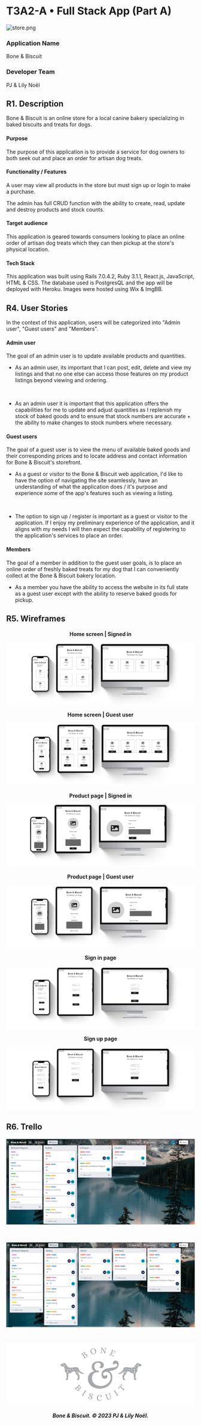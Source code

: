 # T3A2-A • Full Stack App (Part A)

![store.png](docs/store.png)

### Application Name
Bone & Biscuit

### Developer Team
PJ & Lily Noël

## R1. Description
Bone & Biscuit is an online store for a local canine bakery specializing in baked biscuits and treats for dogs. 

#### Purpose
The purpose of this application is to provide a service for dog owners to both seek out and place an order for artisan dog treats. 


#### Functionality / Features
A user may view all products in the store but must sign up or login to make a purchase.

The admin has full CRUD function with the ability to create, read, update and destroy products and stock counts.
  

#### Target audience 
This application is geared towards consumers looking to place an online order of artisan dog treats which they can then pickup at the store's physical location. 

#### Tech Stack
This application was built using Rails 7.0.4.2, Ruby 3.1.1, React.js, JavaScript, HTML & CSS. The database used is PostgresQL and the app will be deployed with Heroku. Images were hosted using Wix & ImgBB.

<!-- 
## R2. Dataflow Diagram 

## R3. Application Architecture Diagram -->

## R4. User Stories 
In the context of this application, users will be categorized into "Admin user", "Guest users" and "Members".

#### Admin user
The goal of an admin user is to update available products and quantities.

- As an admin user, its important that I can post, edit, delete and view my listings and that no one else can access those features on my product listings beyond viewing and ordering. 
<br>

- As an admin user it is important that this application offers the capabilities for me to update and adjust quantities as I replenish my stock of baked goods and to ensure that stock numbers are accurate + the ability to make changes to stock numbers where necessary. 

#### Guest users
The goal of a guest user is to view the menu of available baked goods and their corresponding prices and to locate address and contact information for Bone & Biscuit's storefront. 
<br>

- As a guest or visitor to the Bone & Biscuit web application, I'd like to have the option of navigating the site seamlessly, have an understanding of what the application does / it's purpose and experience some of the app's features such as viewing a listing. 
<br>

- The option to sign up / register is important as a guest or visitor to the application. If I enjoy my preliminary experience of the application, and it aligns with my needs I will then expect the capability of registering to the application's services to place an order. 
  
#### Members
The goal of a member in addition to the guest user goals, is to place an online order of freshly baked treats for my dog that I can conveniently collect at the Bone & Biscuit bakery location.
<br>

- As a member you have the ability to access the website in its full state as a guest user except with the ability to reserve baked goods for pickup.  

## R5. Wireframes

<h4 align="center">

Home screen | Signed in 
<br>

![homeIn.png](docs/homeIn.png)

Home screen | Guest user 
<br>

![homeOut.png](docs/homeOut.png)

Product page | Signed in 
<br>

![itemIn.png](docs/itemIn.png)

Product page | Guest user 
<br>

![itemOut.png](docs/itemOut.png)

Sign in page
<br>

![signIn.png](docs/signIn.png)

Sign up page 
<br>

![signUp.png](docs/signUp.png)

</h4>

## R6. Trello

<h4 align="center">

![trello1.png](docs/trello1.png)

<br>

![trello2.png](docs/trello2.png)

</h4>

#

<h5 align="center">

![logo.png](docs/logo.png)

Bone & Biscuit. © 2023 PJ & Lily Noël.

</h5>

